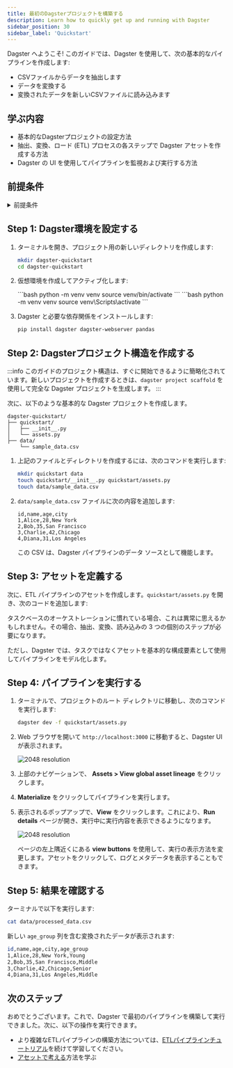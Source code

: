 ```yaml
---
title: 最初のDagsterプロジェクトを構築する
description: Learn how to quickly get up and running with Dagster
sidebar_position: 30
sidebar_label: 'Quickstart'
---
```


Dagster へようこそ! このガイドでは、Dagster を使用して、次の基本的なパイプラインを作成します:

- CSVファイルからデータを抽出します
- データを変換する
- 変換されたデータを新しいCSVファイルに読み込みます

## 学ぶ内容

- 基本的なDagsterプロジェクトの設定方法
- 抽出、変換、ロード (ETL) プロセスの各ステップで Dagster アセットを作成する方法
- Dagster の UI を使用してパイプラインを監視および実行する方法

## 前提条件

<details>
  <summary>前提条件</summary>

このガイドの手順を実行するには、次のことが必要です:

- Pythonの基礎知識
- システムに Python 3.9 以降がインストールされていること。詳細については、[インストール ガイド](/getting-started/installation)を参照してください。

</details>

## Step 1: Dagster環境を設定する

1. ターミナルを開き、プロジェクト用の新しいディレクトリを作成します:

   ```bash
   mkdir dagster-quickstart
   cd dagster-quickstart
   ```

2. 仮想環境を作成してアクティブ化します:

   <Tabs>
     <TabItem value="macos" label="MacOS">
       ```bash python -m venv venv source venv/bin/activate ```
     </TabItem>
     <TabItem value="windows" label="Windows">
       ```bash python -m venv venv source venv\Scripts\activate ```
     </TabItem>
   </Tabs>

3. Dagster と必要な依存関係をインストールします:

   ```bash
   pip install dagster dagster-webserver pandas
   ```

## Step 2: Dagsterプロジェクト構造を作成する

:::info
このガイドのプロジェクト構造は、すぐに開始できるように簡略化されています。新しいプロジェクトを作成するときは、`dagster project scaffold` を使用して完全な Dagster プロジェクトを生成します。
:::

次に、以下のような基本的な Dagster プロジェクトを作成します。

```
dagster-quickstart/
├── quickstart/
│   ├── __init__.py
│   └── assets.py
├── data/
    └── sample_data.csv
```

1. 上記のファイルとディレクトリを作成するには、次のコマンドを実行します:

   ```bash
   mkdir quickstart data
   touch quickstart/__init__.py quickstart/assets.py
   touch data/sample_data.csv
   ```

2. `data/sample_data.csv` ファイルに次の内容を追加します:

   ```csv
   id,name,age,city
   1,Alice,28,New York
   2,Bob,35,San Francisco
   3,Charlie,42,Chicago
   4,Diana,31,Los Angeles
   ```

   この CSV は、Dagster パイプラインのデータ ソースとして機能します。

## Step 3: アセットを定義する

次に、ETL パイプラインのアセットを作成します。`quickstart/assets.py` を開き、次のコードを追加します:

<CodeExample path="docs_snippets/docs_snippets/getting-started/quickstart.py" language="python" />

タスクベースのオーケストレーションに慣れている場合、これは異常に思えるかもしれません。その場合、抽出、変換、読み込みの 3 つの個別のステップが必要になります。

ただし、Dagster では、タスクではなくアセットを基本的な構成要素として使用してパイプラインをモデル化します。

## Step 4: パイプラインを実行する

1. ターミナルで、プロジェクトのルート ディレクトリに移動し、次のコマンドを実行します:

   ```bash
   dagster dev -f quickstart/assets.py
   ```

2. Web ブラウザを開いて `http://localhost:3000` に移動すると、Dagster UI が表示されます。

   ![2048 resolution](/images/getting-started/quickstart/dagster-ui-start.png)

3. 上部のナビゲーションで、 **Assets > View global asset lineage** をクリックします。

4. **Materialize** をクリックしてパイプラインを実行します。

5. 表示されるポップアップで、**View** をクリックします。これにより、**Run details** ページが開き、実行中に実行内容を表示できるようになります。

   ![2048 resolution](/images/getting-started/quickstart/run-details.png)

   ページの左上隅近くにある **view buttons** を使用して、実行の表示方法を変更します。アセットをクリックして、ログとメタデータを表示することもできます。

## Step 5: 結果を確認する

ターミナルで以下を実行します:

```bash
cat data/processed_data.csv
```

新しい `age_group` 列を含む変換されたデータが表示されます:

```bash
id,name,age,city,age_group
1,Alice,28,New York,Young
2,Bob,35,San Francisco,Middle
3,Charlie,42,Chicago,Senior
4,Diana,31,Los Angeles,Middle
```

## 次のステップ

おめでとうございます。これで、Dagster で最初のパイプラインを構築して実行できました。次に、以下の操作を実行できます。

- より複雑なETLパイプラインの構築方法については、[ETLパイプラインチュートリアル](/etl-pipeline-tutorial/)を続けて学習してください。
- [アセットで考える](/guides/build/assets/)方法を学ぶ
